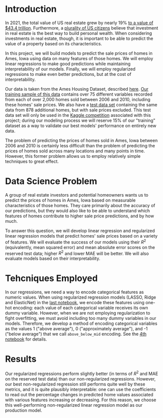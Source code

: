 # Introduction

In 2021, the total value of US real estate grew by nearly 19% [to a value of $43.4 trillion](https://www.zillow.com/research/us-housing-market-total-value-2021-30615/).  Furthermore, a [plurality of US citizens](https://www.cnbc.com/2022/12/15/americans-say-real-estate-is-best-way-to-build-wealth.html) believe that investment in real estate is the best way to build personal wealth.  When considering investments in real estate, though, it is important to be able to predict the value of a property based on its characteristics.

In this project, we will build models to predict the sale prices of homes in Ames, Iowa using data on many features of those homes.  We will employ linear regressions to make good predictions while maintaining interpretability of our models.  Finally, we will employ regularized regressions to make even better predictions, but at the cost of interpretability.

Our data is taken from the Ames Housing Dataset, described [here](http://jse.amstat.org/v19n3/decock/DataDocumentation.txt).  [Our training sample of this data](./datasets/train.csv) contains over 75 different variables recorded from each of over 2,000 homes sold between 2006 and 2010, including these homes' sale prices.  We also have a [test data set](./datasets/test.csv) containing the same data from 878 additional homes, but with sale prices excluded.  This test data set will only be used in the [Kaggle competition](https://www.kaggle.com/competitions/dsir-1128-project-2-regression-challenge/overview) associated with this project; during our modeling process we will reserve 15% of our "training" dataset as a way to validate our best models' performance on entirely new data.

The problem of predicting the prices of homes sold in Ames, Iowa between 2006 and 2010 is certainly less difficult than the problem of predicting the prices of homes sold across many locations and many points in time.  However, this former problem allows us to employ relatively simple techniques to great effect.


# Data Science Problem

A group of real estate investors and potential homeowners wants us to predict the prices of homes in Ames, Iowa based on measurable characteristics of those homes.  They care primarily about the accuracy of our predictions, but they would also like to be able to understand which features of homes contribute to higher sale price predictions, and by how much.

To answer this question, we will develop linear regression and regularized linear regression models that predict homes' sale prices based on a variety of features.  We will evaluate the success of our models using their $R^2$ (equivalently, mean squared error) and mean absolute error scores on the reserved test data; higher $R^2$ and lower MAE will be better.  We will also evaluate models based on their interpretability.


# Tehcniques Employed

In our regressions, we need a way to encode categorical features as numeric values.  When using regularized regression models (LASSO, Ridge and ElasticNet) in the [last notebook](./code/5_advanced_modeling.ipynb), we encode these features using one-hot encoding: each value of each categorical variable receives its own dummy variable.  However, when we are not employing regularization to fight overfitting, we must avoid including too many dummy variables in our models.  Therefore, we develop a method of encoding categorical variables as the values 1 ("above average"), 0 ("approximately average"), and -1 ("below average") that we call `above_below_mid` encoding.  See the [4th notebook](./code/4_modeling.ipynb) for details.

# Results

Our regularized regressions perform slightly better (in terms of $R^2$ and MAE on the reserved test data) than our non-regularized regressions.  However, our best non-regularized regression still performs quite well by these metrics, and it is quite plausibly interpretable: one can use the coefficients to read out the percentage changes in predicted home values associated with various features increasing or decreasing.  For this reason, we choose this well-performing non-regularized linear regression model as our production model.